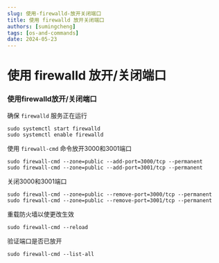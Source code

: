 ```yaml
---
slug: 使用-firewalld-放开关闭端口
title: 使用 firewalld 放开关闭端口
authors: [sumingcheng]
tags: [os-and-commands]
date: 2024-05-23
---
```


# 使用 firewalld 放开/关闭端口



 

### 使用firewalld放开/关闭端口  

确保 `firewalld` 服务正在运行

```
sudo systemctl start firewalld
sudo systemctl enable firewalld
```

使用 `firewall-cmd` 命令放开3000和3001端口

```
sudo firewall-cmd --zone=public --add-port=3000/tcp --permanent
sudo firewall-cmd --zone=public --add-port=3001/tcp --permanent
```

关闭3000和3001端口

```
sudo firewall-cmd --zone=public --remove-port=3000/tcp --permanent
sudo firewall-cmd --zone=public --remove-port=3001/tcp --permanent
```

重载防火墙以使更改生效

```
sudo firewall-cmd --reload
```

验证端口是否已放开

```
sudo firewall-cmd --list-all
```